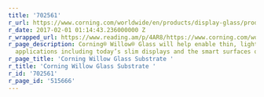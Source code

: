 ```yaml
---
title: '702561'
r_url: https://www.corning.com/worldwide/en/products/display-glass/products/corning-willow-glass.html
r_date: 2017-02-01 01:14:43.236000000 Z
r_wrapped_url: https://www.reading.am/p/4AR8/https://www.corning.com/worldwide/en/products/display-glass/products/corning-willow-glass.html
r_page_description: Corning® Willow® Glass will help enable thin, light and cost-efficient
  applications including today’s slim displays and the smart surfaces of the future.
r_page_title: 'Corning Willow Glass Substrate '
r_title: 'Corning Willow Glass Substrate '
r_id: '702561'
r_page_id: '515666'
---
```


